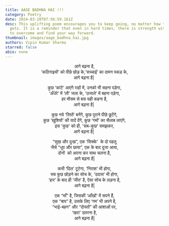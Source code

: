 ```yaml
---
title: AAGE BADHNA HAI !!!
category: Poetry
date: 2024-03-28T07:56:59.161Z
desc: This uplifting poem encourages you to keep going, no matter how tough life
  gets. It is a reminder that even in hard times, there is strength within you
  to overcome and find your way forward.
thumbnail: images/aage_badhna_hai.jpg
authors: Vipin Kumar Sharma
starred: false
abio: none
---
```

<!--StartFragment-->
<p style="text-align: center;align:center;">आगे बढ़ना है,<br>
‘कठिनाइयों’ को पीछे छोड़ के,‘सच्चाई’ का दामन पकड़ के,<br>
आगे बढ़ना है| </p>


<p style="text-align: center;align:center;">कुछ ‘कांटे’ आएंगे राहों में, उनको भी सहना पड़ेगा,<br>
‘अँधेरे’ में ‘लौ’ जला के, ‘उजाले’ में बहना पड़ेगा,<br>
हर मौसम से बस यही कहना है,<br>
आगे बढ़ना है| </p>


<p style="text-align: center;align:center;">कुछ नये ‘रिश्तें’ बनेंगे, कुछ पुराने पीछे छूटेंगे,<br>
कुछ ‘खुशियों’ की यादें देंगे, कुछ ‘गमों’ का सैलाब लाएंगे,<br>
इस 'कुछ' को ही, 'सब-कुछ' समझकर,<br>
आगे बढ़ना है| </p>


<p style="text-align: center;align:center;">“सुख और दुःख”, एक ‘सिक्के’  के दो पहलू<br>जैसे “धूप और छाया”, एक के बाद दूजा आया,<br>
दोनों  को अपना कर साथ चलना है,<br>
आगे बढ़ना है|</p>


<p style="text-align: center;align:center;">कभी ‘दिल’ टूटेगा, ‘निराश’ भी होगा,<br>
सब कुछ छोड़ने का सोच के, ‘उदास’ भी होगा,<br>
‘हार’ के बाद ही ‘जीत’ है, ऐसा सोच के लड़ना है,<br>
आगे बढ़ना है|</p>


<p style="text-align: center;align:center;">एक “माँ” है, जिसकी ‘आँखों’ में सपने हैं,<br>
एक “बाप” है, उसके लिए ‘गम’ भी अपने है,<br>
“भाई-बहन” और “दोस्तों” की आशाओं पर,<br>
‘खरा’ उतरना है,<br>
आगे बढ़ना है|</p>


<!--EndFragment-->